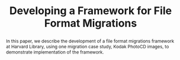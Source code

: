 ---
abstract: In this paper, we describe the development of a file format migrations framework
  at Harvard Library, using one migration case study, Kodak PhotoCD images, to demonstrate
  implementation of the framework.
creators:
- Joey Heinen
- Andrea Goethals
date: null
document_url: https://services.phaidra.univie.ac.at/api/object/o:429550/download
grand_parent: iPRES
institutions: []
keywords:
- format migrations; migration frameworks; obsolete formats
landing_page_url: https://phaidra.univie.ac.at/o:429550
language: eng
layout: publication
license: CC BY 4.0 International
notes_url: null
parent: iPRES 2015
publication_type: paper
size: 722250
slides_url: null
source_name: iPRES
stream_url: null
title: Developing a Framework for File Format Migrations
year: 2015
---